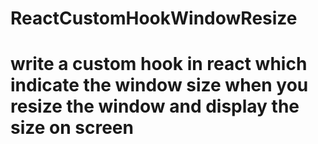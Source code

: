 # ReactCustomHookWindowResize
# write a custom hook in react which indicate the window size when you resize the window and display the size on screen
